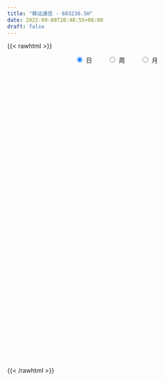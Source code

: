 ```yaml
---
title: "移远通信 - 603236.SH"
date: 2022-09-08T20:48:55+08:00
draft: false
---
```

{{< rawhtml >}}
    <div style="text-align: center">
        <label style="padding: 1rem;"><input style="margin-right: .5rem" type="radio" name="period" value="D" checked onclick="period_change(this)">日</label>
        <label style="padding: 1rem;"><input style="margin-right: .5rem" type="radio" name="period" value="W" onclick="period_change(this)">周</label>
        <label style="padding: 1rem;"><input style="margin-right: .5rem" type="radio" name="period" value="M" onclick="period_change(this)">月</label>
    </div>
    <div id="chart" style="height: 700px;"></div> 
    <script type="text/javascript">
        const D_v = [11855.34,8569.67,10478.99,33066.24,24346.28,17713.69,17450.96,19884.17,14245.29,44448.38,35693.42,27304.98,49548.38,33818.35,16188.4,15248.18,8639.23,12234.64,7762.96,5509.2,9303.27,12102.67,8037.82,8207.8,6751.97,7934.63,8677.88,14606.07,12899.63,11582.48,10047.57,13519.04,9925.6,10713.92,8252.25,28280.73,20794.86,10686.09,8793.24,7460.16,8717.61,10578.97,6444.95,6324.35,14093.32,22501.35,14501.62,11813.71,5947.8,22331.33,17193.97,15552.14,16036.79,16687.31,10951.4,9218.59,11816.65,9588.2,6930.7,6372.67,6403.36,7936.38,7034.18,10887.37,7842.44,7434.28,10223.18,10990.0,7495.83,6377.37,8240.52,7809.96,6367.55,18850.91,14862.87,20016.77,15434.97,12751.53,10299.89,7711.51,8803.4,10383.75,39920.28,21379.22,12442.82,14609.08,13555.79,22744.17,12083.37,9599.74,14356.26,12031.83,13199.21,16067.15,17151.99,25049.3,12899.09,14256.09,26992.98,19781.56,22028.17,12530.17,11574.27,14608.16,13262.69,20408.54,26166.92,36239.65,31183.01,26711.95,39389.87,39353.65,42598.0,26937.54,26392.01,24525.07,20159.38,18215.3,18964.75,23687.83,33653.9,28552.89,19787.95,19490.56,24123.27,18079.51,24779.8,24845.79,34472.23,17122.21,17286.35,24036.42,18897.65,10120.57,12607.51,22963.32,28695.56,12089.93,9139.4,9020.99,9868.97,12053.53,10169.1,6662.55,12155.8,9547.03,7686.72,12251.36,20385.93,18610.79,10102.77,6514.21,5813.35,5363.4,9281.87,5688.89,4609.74,6420.68,5543.56,14705.62,6513.0,58801.33,62388.72,38270.86,26262.46,12996.46,14740.8,42941.91,19127.54,11563.85,14234.94,17496.83,10547.17,20098.3,10910.31,10914.4,30141.08,23255.23,10047.29,10471.37,19120.88,14182.97,13808.22,20578.58,24454.41,18652.53,18136.28,30131.41,35076.61,23500.84,16221.3,20211.45,15516.47,12920.33,15215.79,18026.81,30231.45,26241.43,20703.43,19663.98,29974.46,19443.62,13273.65,14597.19,11873.15,10526.78,15352.55,34962.7,13604.47,18471.0,11694.82,29464.42,17500.78,15400.41,14994.27,32242.44,30154.85,13921.66,25026.11,33052.59,19191.04,28811.56,31253.98,45675.77,29395.23,33713.19,28801.45,38751.46,33902.62,34235.61,25865.36,18526.21,44442.93,21939.27,33070.07,22658.01,19318.86,20594.26,30811.41,15295.72,14480.67,22244.62,19470.81,10715.55,13378.56,19207.39,24898.27,18460.7,21858.93,30699.73,16831.92,18170.86,15676.78,9977.28,15704.09,21868.93,23211.47,14902.56,58918.62,40337.79,24793.69,14947.0,21963.78,19649.1,11480.08,17543.31,8311.01,12139.14,7864.37,18576.36,15872.14,12713.9,9675.46,9346.89,9285.14,9195.38,7566.8,22050.64,11643.67,11736.54,7732.16,9551.75,16148.31,20604.52,24579.76,19823.53,23964.5,21648.08,28459.28,20839.27,16114.43,11052.86,14408.94,12462.52,14008.76,11356.16,12348.44,11983.4,12442.9,11098.19,12082.04,13383.02,13800.54,32965.0,18297.96,15643.68,17693.33,17111.49,13716.42,27961.01,29915.5,16064.37,15068.73,26277.76,11705.97,18728.12,19790.59,13846.3,12779.72,20255.69,11202.33,10070.0,12084.36,9913.55,12204.78,10925.72,11521.26,8753.31,8374.91,11465.81,19237.02,15244.64,7752.73,10250.84,20223.29,19524.74,13284.95,11895.22,11991.55,10427.65,9362.66,9389.18,15050.73,11388.18,12279.71,9789.08,5675.14,7217.71,6075.17,7086.6,6229.29,7989.08,10463.41,14546.14,14344.08,13454.45,14295.44,10892.34,8707.35,4458.8,8673.86,8133.32,6643.58,5603.09,9506.96,6911.33,10319.67,12496.31,7596.6,10170.21,7887.88,11431.24,10223.84,16025.02,18189.9,18776.58,17995.99,8186.79,10270.06,11877.79,14297.8,13141.44,13133.83,7035.85,10911.21,10358.85,6374.18,5529.54,10778.96,7703.09,5366.72,5262.22,10159.91,7776.94,10884.56,11977.13,9268.91,5372.44,17517.79,9369.07,12171.01,12960.55,9268.17,7307.31,9435.16,9404.95,7723.09,10388.09,8443.77,16726.53,9312.17,11164.64,12151.03,17055.93,16090.34,9226.29,7776.94,5112.03,8312.22,7971.13,7144.18,10336.8,11712.34,18524.39,10578.87,8863.24,7313.51,6257.35,16054.62,10470.05,9439.06,20966.83,9612.67,8826.76,14051.49,11010.68,10310.68,8918.49,6566.81,8628.7,10634.46,8048.06,7333.7,10172.43,15343.13,13866.02,22510.06,18626.82,13305.35,23855.15,32020.78,31341.2,21759.79,14804.45,14170.65,19197.75,18032.53,15049.3,30841.68,32505.0,65819.09,43792.16,27609.43,15947.19,20667.65,14357.99,13537.48,18250.15,12931.7,15273.6,21896.48,11612.72,32709.29,20057.84,12869.96,16144.32,13901.32,18769.55,10395.3,12665.09,12907.92,14658.38,9130.79,6575.61,12325.09,8996.72,9731.45,9486.71,20003.91,29656.79,21195.67,13761.62,10663.06,12337.87,14284.18,14674.28,27061.5,28750.92,15418.02,15504.89]
const D_histogram = [0.0,0.0185071225,0.2473510832,0.8175554275,1.3268181197,1.6737131439,1.8770562424,1.4311213304,0.8638278515,1.7556120165,2.3113955074,2.5321941524,1.0483058559,-0.6277369341,-2.0164766234,-2.9256588377,-3.111068618,-2.8764375712,-2.6676272629,-2.375206044,-2.0728417631,-1.5494568432,-1.0007903748,-0.7684455305,-0.3548674839,-0.1893539318,-0.2973336988,-0.7784412024,-0.7459218428,-0.2351224513,0.296494593,0.9938578889,1.3944394311,1.4674020623,1.4478273872,0.4324114152,-0.4816580059,-1.1006720281,-1.5399977787,-1.7674061167,-1.9972871924,-2.2395567602,-2.0467609799,-1.8177363022,-1.7755307344,-1.1146823234,-0.7382739107,-0.1937973934,0.079475856,1.0885082867,1.8332387702,2.4833252072,2.2538619552,1.316632614,0.6768937976,0.4413190684,0.5763472421,0.5740621466,0.4238963581,0.4617253873,0.5135185915,0.6939850397,0.6185892174,0.266027333,-0.0796462803,-0.3478169558,-0.4466222744,-0.046340145,0.1219394757,0.2122861948,0.4444863413,0.6503038162,0.6033136776,0.7620793585,1.0761251769,1.0761034371,1.4096562113,1.5525118263,1.468450268,1.2725772975,0.9884635582,0.5780818783,-0.5498450711,-1.4640575684,-1.9275750928,-2.333270177,-2.3002520346,-1.409918856,-0.9236109979,-0.4139833285,0.2299930474,0.6430963625,1.0632320098,1.0734019349,0.9550980508,1.1910633263,1.3059704916,1.1828381914,1.5281921627,1.42764845,1.8786329286,1.9281563852,2.0285767605,1.8319222805,1.7359983887,1.1675757229,0.9715040148,1.5631580244,0.8762100332,0.8820211155,2.1570129825,4.2916809516,5.3616466617,5.3819850687,4.8510818192,5.1695192818,5.0473302256,4.383490401,3.5715271902,2.0674379291,-0.0490457451,-0.7669204014,-1.5930673825,-2.0706341731,-2.1493537324,-2.3417533094,-1.5593268153,-1.3839870744,-2.642442625,-2.955363782,-3.5140410448,-4.2207281333,-4.8178042152,-4.7046499132,-4.3419333172,-5.4369282142,-5.8186441361,-5.3658305344,-4.7479873335,-4.1988832015,-3.4702092821,-3.2572449909,-3.2493657855,-2.874193713,-2.3808432372,-1.8753381328,-1.3059441543,-1.1956286418,-0.3671551948,0.9237357971,1.9279728774,2.2092122336,2.380634857,2.1905692599,1.7552881161,1.2738346709,1.0493435317,0.7400172627,0.3282290592,0.9598730325,-0.1593293434,-2.1688377297,-3.8156033748,-4.1725104054,-4.0501183111,-3.6500228333,-3.0885227805,-3.1502471614,-2.9208189755,-2.5480952306,-2.2275612798,-2.460091518,-2.4617940982,-2.4452207594,-2.258687508,-1.8630433763,-1.3183651241,-1.0351224309,-0.6046757222,-0.2135554964,-0.1300295554,0.3060901282,0.8324353078,1.4451933352,2.1398770724,2.7680353786,3.5322388816,4.5161198994,5.5764588849,5.9431492903,5.8659185833,6.0161342164,5.8508094501,5.4549617216,5.0550472614,1.6345165825,-0.6076477626,-2.3082094423,-3.1090289885,-3.3466189843,-2.9200965805,-2.6303696386,-2.3309152938,-1.9712934251,-1.7350993409,-1.4379138158,-1.3668814693,-0.4164849895,-0.0780486178,-0.0647974716,-0.0280840254,0.0074346796,0.0907416039,0.0679629657,-0.0215452086,0.6553274965,1.5139240581,1.7646856695,2.459055682,2.7972382171,2.2645672074,1.6325734426,0.7418207615,-0.7434691528,-1.7994316641,-2.9690999185,-3.6090761149,-4.1554367111,-3.4275727593,-2.3411026477,-1.6539282991,-1.0182580337,0.0008520472,0.4914733881,1.3247268254,1.9144116487,2.2733989645,2.3418975696,2.7229163778,2.5710046033,2.415188683,2.0879196284,2.1033734381,1.936194716,1.6812324487,1.8166574746,1.9028177084,2.1757988633,1.6888971415,1.790809212,1.5631235756,1.0351172021,0.418223824,0.0316356256,-0.4552515646,-0.9248363407,-0.8373762163,-0.936963064,0.0405772523,0.1619716212,-0.2216919646,-0.4443640589,-0.9586863358,-1.452440411,-1.6360747378,-1.2194980218,-0.9831235386,-0.9311116846,-0.849754837,-0.3056095664,0.1063809115,0.4679446546,0.8697790237,0.8423996096,0.6252846664,0.4115226313,0.2579931979,0.7240356145,1.0513640654,1.3583477664,1.332171857,1.0935993235,1.1716182369,1.4744954857,1.5557325521,1.5081143817,1.3768766406,1.4177784082,1.7998764058,1.9045518001,1.8306213785,1.5659517637,1.3311583225,0.9010031459,0.6528834992,0.2629829727,-0.0108719987,-0.2378162831,-0.5473634763,-0.9020590478,-1.0270013358,-0.88928191,-0.7561352331,0.0140855309,0.0940412483,-0.2592244827,-0.3231034606,-0.6099484166,-0.9607666184,-0.5104066034,0.0635685363,0.3427269523,0.6973771756,0.1908215066,-0.3533219949,-0.1271590154,-0.3908428899,-0.7924009818,-0.8235594672,-0.2744328326,-0.0138921165,0.1153217119,-0.3266374144,-0.6132025013,-0.5772660261,-0.2912585387,0.0529201504,0.0427012336,-0.1892088689,-0.0133285095,0.4249118664,0.543527317,0.4600948198,0.185062703,-0.694480455,-1.6257080878,-2.4212987676,-2.7508836435,-3.0118122644,-2.7477639266,-2.5687678604,-2.3796008914,-1.3633894576,-0.3607899799,0.3377587037,0.4158667108,0.2678925824,0.6541701353,0.454375115,0.4199839754,0.1646403104,-0.0528086094,-0.4245249052,-1.1086047994,-1.5633457697,-1.9292648775,-2.4361038337,-2.4618021824,-1.9568873545,-1.6162062134,-0.9593170357,-0.5710818158,-0.5094065197,-0.5077041112,0.1045874818,0.3327075228,0.983786777,1.702137083,1.9380152411,2.2356984054,2.2450943117,1.5512646996,0.6428705266,0.3577126868,0.216306207,-0.1612081545,-0.1994077104,-0.5451410121,-0.9028054206,-0.8214771626,-0.3735758892,0.3305975799,1.0932742203,1.3153549295,1.6976929782,1.7602573521,1.3087772851,0.8831730995,0.2796580093,0.2293410735,0.0792348293,-0.1672106765,-0.6311327399,-1.0505299329,-1.4450815311,-2.1561862761,-2.5978449127,-2.8032558607,-3.4631036816,-3.5643886227,-3.2127989559,-2.9649887676,-2.5293586413,-2.2579214523,-2.1271980905,-2.4466074734,-2.6799393212,-1.9526377925,-0.962592375,0.2005040218,1.1528136338,1.7660182872,1.8477959575,2.1438389206,2.4223095269,2.6907071267,2.7353920686,2.6248995137,2.5688402754,2.238295987,1.9910812344,1.7681410812,1.6299758505,1.6920634474,1.5687822682,1.5217410237,1.4576654537,1.4569782214,2.2126000966,2.7415623739,3.1212845731,3.388742575,3.3911454638,3.1570205622,2.345124059,1.935828821,1.9024955422,1.6746408015,1.2110997161,0.64307225,0.3620597234,0.0572303007,-0.3628260167,-0.7965194275,-1.0406259046,-1.1232931071,-0.4979934966,-0.4829571885,-0.8973346379,-3.7677366281,-5.7950611627,-6.3123006244,-6.2410450358,-5.9863631102,-5.3215822184,-4.8883481358,-4.5511856391,-4.3377000379,-3.9216015935,-2.6338681195,-0.7540990184,0.3686312385,1.3573054059,1.9823961296,2.4871793212,2.782955643,2.5902015939,2.8363701421,2.633730639,2.5341219367,2.5929869629,2.5009537391,2.7780573624,2.7130098569,2.465834767,2.4494382676,2.2519632352,1.842188182,1.5074447696,1.0959956133,0.5049299452,0.2535908632,0.1441823094,0.0436241479,0.2447937847,-0.0167523642,0.0293606842,-0.0666657126,-0.1393828778,-0.3229104898,-0.7991077939,-1.0586270797,-1.2384334865,-1.5819435455,-1.657364327,-1.3668441544,-1.7971931724,-2.0266619782,-1.9476487261,-1.8211302664]
const D_fast = [0.0,0.0231339031,0.3138156346,1.0884088358,1.929376058,2.6946993681,3.3673065272,3.2791519478,2.9278154317,4.2585026009,5.3921349687,6.2459821518,5.0241703192,3.1911932957,1.2983344506,-0.3422624731,-1.305439408,-1.7899177539,-2.2480142614,-2.5493945535,-2.7652407134,-2.6292200043,-2.3307511296,-2.2905176678,-1.9656564922,-1.8474814231,-2.0297946148,-2.705512419,-2.8594735201,-2.4074547415,-1.8017140489,-0.8558862807,-0.1066948808,0.333118266,0.6755004378,-0.2318126805,-1.266296603,-2.1604786323,-2.9848038275,-3.6540636947,-4.3832665685,-5.1854253264,-5.5043197911,-5.7297291889,-6.1314063046,-5.7492284745,-5.5573885395,-5.0613613706,-4.7682191571,-3.4870596547,-2.2840194788,-1.01310174,-0.6790995031,-1.2871706908,-1.7576860578,-1.88293102,-1.6038160357,-1.4625855946,-1.5067772935,-1.3535169175,-1.1733440654,-0.8193813573,-0.7401298753,-1.0261849264,-1.3917701098,-1.7468950242,-1.9573559114,-1.5686588183,-1.3698943286,-1.2264760608,-0.883154329,-0.5147609,-0.4109226192,-0.0616370987,0.5214400139,0.7904441334,1.4764109605,2.007394532,2.2904455407,2.4127168946,2.3757190449,2.1098578345,0.8444696174,-0.435757272,-1.3811685697,-2.3701811982,-2.9122260643,-2.3743725998,-2.1189674911,-1.7128356539,-1.0113610162,-0.4374836104,0.2484600393,0.5269804482,0.6474510768,1.1811821838,1.6225819721,1.7951592196,2.5225612316,2.7789296315,3.6995723422,4.2311348951,4.8386994605,5.1000255507,5.4381012561,5.1615725209,5.2083768165,6.1908203322,5.7229248493,5.9492412106,7.7634863231,10.9710745301,13.3814519056,14.7472865798,15.4291537852,17.0399710682,18.1796145683,18.611647344,18.6925659308,17.7053361519,15.5765910414,14.6669862848,13.4425724581,12.4473471242,11.8312891318,11.0534512275,11.4460460178,11.27538899,9.3563227832,8.3045606807,6.8673731566,5.1055040349,3.3039768992,2.2409687229,1.5182019895,-0.9360249609,-2.7724019169,-3.6610459489,-4.2301995813,-4.7308162497,-4.8696946509,-5.4710416073,-6.2755038483,-6.6188802041,-6.7207405375,-6.6840699664,-6.4411620265,-6.6297536744,-5.8930690261,-4.3712440849,-2.8850137853,-2.0514713706,-1.284890033,-0.9273133151,-0.9237724299,-1.0867672073,-1.0489224636,-1.173244417,-1.5029753557,-0.6313631242,-1.790397836,-4.3421156547,-6.9427821435,-8.3428167755,-9.2329542589,-9.7453644895,-9.9559951318,-10.805281303,-11.306057861,-11.5703579238,-11.8067142929,-12.6542674106,-13.2714185153,-13.8661503664,-14.2442889919,-14.3144057044,-14.0993187332,-14.0748566476,-13.7955788695,-13.4578475178,-13.4068289657,-12.8941867501,-12.1597327435,-11.1856763823,-9.956023377,-8.6358562261,-6.9885930027,-4.8756820101,-2.4212283034,-0.5687505754,0.8204983634,2.4747475506,3.7721251469,4.7400178488,5.6038652039,2.5919636706,0.1978873848,-2.0797266555,-3.6578034488,-4.7320481906,-5.035549932,-5.4034153997,-5.6866898783,-5.8198913659,-6.0174721169,-6.0797650458,-6.3504530666,-5.5041778342,-5.185253617,-5.1882018386,-5.1585093987,-5.1211320239,-5.0151396986,-5.0209275954,-5.1158220718,-4.2751174926,-3.0380399165,-2.3461068877,-1.0369729547,0.0005191347,0.0339899269,-0.1898604773,-0.895157968,-2.5663151705,-4.0721355978,-5.9840788318,-7.526324057,-9.111543831,-9.240573069,-8.7393786193,-8.4656863454,-8.0845805884,-7.0652574958,-6.4517678079,-5.2873326642,-4.2190449287,-3.2917078718,-2.6377348743,-1.5759869717,-1.0851475953,-0.6371663449,-0.4424554924,0.0988416769,0.4157116337,0.5810574787,1.1706468731,1.732511534,2.5494424047,2.4847649683,3.0343793419,3.1974745993,2.9282475264,2.4159101043,2.0372308123,1.4365307309,0.7357368697,0.61385294,0.2800253262,1.2677099556,1.4295972299,0.9905106529,0.6567475439,-0.0972463169,-0.9541104949,-1.5467635062,-1.4350612956,-1.444467697,-1.6252337643,-1.7563156259,-1.2885727468,-0.8499870411,-0.3714371344,0.2478419907,0.431062479,0.3702687024,0.2593873252,0.1703561912,0.8174075114,1.4075769786,2.0541476213,2.3610146762,2.3958419735,2.7667654461,3.4382665663,3.9084367708,4.2378471958,4.4508286148,4.8461749845,5.6782420835,6.2590554279,6.6427803509,6.769598677,6.8675948164,6.6626904264,6.5777916544,6.2536368711,5.9770639,5.6906655448,5.2442774825,4.6640671491,4.2823745271,4.1977734754,4.141886344,4.9156284907,5.0190945203,4.6010226686,4.4563678256,4.0170357654,3.4260259089,3.7487842732,4.3386515469,4.7034917009,5.2324862182,4.7736359258,4.1411619255,4.3355351512,3.9741405542,3.374482217,3.1374338648,3.6179522912,3.8750199781,4.0330642345,3.5094457547,3.0695800425,2.9612000111,3.1743928638,3.5318015905,3.5322579821,3.2530456624,3.4255938944,3.9700622369,4.2245595167,4.2561507244,4.0273842835,2.9742210117,1.636566357,0.2356509853,-0.7816548015,-1.7955364885,-2.2184291324,-2.6816250313,-3.0873582851,-2.4119942157,-1.499592233,-0.7166038735,-0.5345291887,-0.6155301714,-0.0657100847,-0.1519113263,-0.0813064721,-0.2954900595,-0.5261411315,-1.0039886538,-1.9652197478,-2.8107971605,-3.6590324877,-4.7748974023,-5.4160462966,-5.4003533073,-5.4637237196,-5.0466638008,-4.8011990348,-4.8668753687,-4.9920989879,-4.3536605245,-4.0423636028,-3.1453376543,-2.0014530776,-1.2810711092,-0.4244633435,0.1462061406,-0.1598072965,-0.9074838379,-1.103213506,-1.190543434,-1.6083598341,-1.6964113176,-2.1784298723,-2.761795636,-2.8858366687,-2.5313293675,-1.7445065035,-0.708511308,-0.1575918664,0.6491694268,1.1517981388,1.027512393,0.8227014824,0.2891008944,0.296119227,0.1658216901,-0.1224264848,-0.7441317332,-1.4261614094,-2.1819833904,-3.4321347044,-4.5232545692,-5.4294794824,-6.9551032237,-7.9474853204,-8.3990953926,-8.8925323962,-9.0892419302,-9.3822851043,-9.7833612651,-10.7144225164,-11.6177391945,-11.3785971139,-10.6291997902,-9.4159773879,-8.1754643675,-7.1207551422,-6.5770284826,-5.7450257893,-4.8609778013,-3.9199034198,-3.1913704608,-2.6456381373,-2.0594873068,-1.8304575984,-1.5799020423,-1.3608069253,-1.0914781934,-0.6063747345,-0.3374603468,-0.0040663353,0.2962744582,0.6598317811,1.9686036805,3.1829565512,4.3429998938,5.4576435395,6.3078327942,6.8629630331,6.6373475447,6.712009512,7.1543001187,7.3451055784,7.1843394221,6.7770800184,6.5865824227,6.2960605751,5.7852977535,5.1524744858,4.6482115327,4.2847210533,4.7855222897,4.6798193006,4.0411081918,0.2287720446,-3.2473177807,-5.3426323985,-6.8316380688,-8.0735469208,-8.7391615836,-9.5280145349,-10.328648448,-11.1995878562,-11.7638898102,-11.1346233661,-9.4433790196,-8.2284909531,-6.9004904342,-5.7798006781,-4.6532226563,-3.6617074237,-3.2069110743,-2.2516499906,-1.7958568339,-1.2619350521,-0.5548232851,-0.0216180741,0.9499998897,1.5632048484,1.9324884503,2.5284515178,2.8939672942,2.9447392866,2.9868570665,2.8494068136,2.3845736318,2.1966322656,2.1232692891,2.0336171646,2.2959852475,2.0302510076,2.083704227,1.9710114021,1.8634485175,1.599193283,0.9232190304,0.3990429747,-0.0903718037,-0.8293677492,-1.3191296124,-1.3703204783,-2.2499677895,-2.9861020898,-3.3940010192,-3.7227651261]
const D_slow = [0.0,0.0046267806,0.0664645514,0.2708534083,0.6025579382,1.0209862242,1.4902502848,1.8480306174,2.0639875803,2.5028905844,3.0807394612,3.7137879994,3.9758644633,3.8189302298,3.314811074,2.5833963645,1.80562921,1.0865198172,0.4196130015,-0.1741885095,-0.6923989503,-1.0797631611,-1.3299607548,-1.5220721374,-1.6107890083,-1.6581274913,-1.732460916,-1.9270712166,-2.1135516773,-2.1723322901,-2.0982086419,-1.8497441696,-1.5011343119,-1.1342837963,-0.7723269495,-0.6642240957,-0.7846385972,-1.0598066042,-1.4448060489,-1.886657578,-2.3859793761,-2.9458685662,-3.4575588111,-3.9119928867,-4.3558755703,-4.6345461511,-4.8191146288,-4.8675639772,-4.8476950131,-4.5755679415,-4.1172582489,-3.4964269471,-2.9329614583,-2.6038033048,-2.4345798554,-2.3242500883,-2.1801632778,-2.0366477412,-1.9306736516,-1.8152423048,-1.6868626569,-1.513366397,-1.3587190926,-1.2922122594,-1.3121238295,-1.3990780684,-1.510733637,-1.5223186733,-1.4918338043,-1.4387622556,-1.3276406703,-1.1650647163,-1.0142362968,-0.8237164572,-0.554685163,-0.2856593037,0.0667547491,0.4548827057,0.8219952727,1.1401395971,1.3872554866,1.5317759562,1.3943146884,1.0283002963,0.5464065231,-0.0369110211,-0.6119740298,-0.9644537438,-1.1953564932,-1.2988523254,-1.2413540635,-1.0805799729,-0.8147719705,-0.5464214867,-0.307646974,-0.0098811425,0.3166114804,0.6123210283,0.9943690689,1.3512811815,1.8209394136,2.3029785099,2.8101227,3.2681032701,3.7021028673,3.993996798,4.2368728017,4.6276623078,4.8467148161,5.067220095,5.6064733406,6.6793935785,8.0198052439,9.3653015111,10.5780719659,11.8704517864,13.1322843428,14.228156943,15.1210387406,15.6378982228,15.6256367866,15.4339066862,15.0356398406,14.5179812973,13.9806428642,13.3952045369,13.005372833,12.6593760644,11.9987654082,11.2599244627,10.3814142015,9.3262321682,8.1217811144,6.9456186361,5.8601353068,4.5009032532,3.0462422192,1.7047845856,0.5177877522,-0.5319330482,-1.3994853687,-2.2137966164,-3.0261380628,-3.7446864911,-4.3398973004,-4.8087318336,-5.1352178722,-5.4341250326,-5.5259138313,-5.294979882,-4.8129866627,-4.2606836043,-3.66552489,-3.117882575,-2.679060546,-2.3606018783,-2.0982659953,-1.9132616797,-1.8312044149,-1.5912361567,-1.6310684926,-2.173277925,-3.1271787687,-4.1703063701,-5.1828359478,-6.0953416562,-6.8674723513,-7.6550341416,-8.3852388855,-9.0222626932,-9.5791530131,-10.1941758926,-10.8096244171,-11.420929607,-11.985601484,-12.451362328,-12.7809536091,-13.0397342168,-13.1909031473,-13.2442920214,-13.2767994103,-13.2002768782,-12.9921680513,-12.6308697175,-12.0959004494,-11.4038916047,-10.5208318843,-9.3918019095,-7.9976871883,-6.5118998657,-5.0454202199,-3.5413866658,-2.0786843032,-0.7149438728,0.5488179425,0.9574470881,0.8055351475,0.2284827869,-0.5487744603,-1.3854292063,-2.1154533515,-2.7730457611,-3.3557745845,-3.8485979408,-4.282372776,-4.64185123,-4.9835715973,-5.0876928447,-5.1072049991,-5.123404367,-5.1304253734,-5.1285667035,-5.1058813025,-5.0888905611,-5.0942768632,-4.9304449891,-4.5519639746,-4.1107925572,-3.4960286367,-2.7967190824,-2.2305772806,-1.8224339199,-1.6369787295,-1.8228460177,-2.2727039338,-3.0149789134,-3.9172479421,-4.9561071199,-5.8130003097,-6.3982759716,-6.8117580464,-7.0663225548,-7.066109543,-6.943241196,-6.6120594896,-6.1334565774,-5.5651068363,-4.9796324439,-4.2989033495,-3.6561521986,-3.0523550279,-2.5303751208,-2.0045317613,-1.5204830823,-1.1001749701,-0.6460106015,-0.1703061744,0.3736435415,0.7958678268,1.2435701299,1.6343510237,1.8931303243,1.9976862803,2.0055951867,1.8917822955,1.6605732103,1.4512291563,1.2169883903,1.2271327033,1.2676256086,1.2122026175,1.1011116028,0.8614400188,0.4983299161,0.0893112316,-0.2155632738,-0.4613441585,-0.6941220796,-0.9065607889,-0.9829631805,-0.9563679526,-0.8393817889,-0.621937033,-0.4113371306,-0.255015964,-0.1521353062,-0.0876370067,0.0933718969,0.3562129133,0.6957998549,1.0288428191,1.30224265,1.5951472092,1.9637710807,2.3527042187,2.7297328141,3.0739519743,3.4283965763,3.8783656777,4.3545036278,4.8121589724,5.2036469133,5.5364364939,5.7616872804,5.9249081552,5.9906538984,5.9879358987,5.9284818279,5.7916409589,5.5661261969,5.3093758629,5.0870553854,4.8980215771,4.9015429599,4.925053272,4.8602471513,4.7794712861,4.626984182,4.3867925274,4.2591908765,4.2750830106,4.3607647487,4.5351090426,4.5828144192,4.4944839205,4.4626941666,4.3649834442,4.1668831987,3.9609933319,3.8923851238,3.8889120947,3.9177425226,3.836083169,3.6827825437,3.5384660372,3.4656514025,3.4788814401,3.4895567485,3.4422545313,3.4389224039,3.5451503705,3.6810321997,3.7960559047,3.8423215804,3.6687014667,3.2622744447,2.6569497529,1.969228842,1.2162757759,0.5293347942,-0.1128571709,-0.7077573937,-1.0486047581,-1.1388022531,-1.0543625772,-0.9503958995,-0.8834227539,-0.71988022,-0.6062864413,-0.5012904475,-0.4601303699,-0.4733325222,-0.5794637485,-0.8566149484,-1.2474513908,-1.7297676102,-2.3387935686,-2.9542441142,-3.4434659528,-3.8475175062,-4.0873467651,-4.230117219,-4.357468849,-4.4843948768,-4.4582480063,-4.3750711256,-4.1291244314,-3.7035901606,-3.2190863503,-2.660161749,-2.098888171,-1.7110719961,-1.5503543645,-1.4609261928,-1.406849641,-1.4471516796,-1.4970036072,-1.6332888603,-1.8589902154,-2.0643595061,-2.1577534784,-2.0751040834,-1.8017855283,-1.4729467959,-1.0485235514,-0.6084592133,-0.2812648921,-0.0604716172,0.0094428851,0.0667781535,0.0865868608,0.0447841917,-0.1129989933,-0.3756314765,-0.7369018593,-1.2759484283,-1.9254096565,-2.6262236216,-3.491999542,-4.3830966977,-5.1862964367,-5.9275436286,-6.5598832889,-7.124363652,-7.6561631746,-8.267815043,-8.9377998733,-9.4259593214,-9.6666074151,-9.6164814097,-9.3282780013,-8.8867734295,-8.4248244401,-7.8888647099,-7.2832873282,-6.6106105465,-5.9267625294,-5.270537651,-4.6283275821,-4.0687535854,-3.5709832768,-3.1289480065,-2.7214540438,-2.298438182,-1.9062426149,-1.525807359,-1.1613909956,-0.7971464402,-0.2439964161,0.4413941774,1.2217153207,2.0689009644,2.9166873304,3.7059424709,4.2922234857,4.7761806909,5.2518045765,5.6704647769,5.9732397059,6.1340077684,6.2245226993,6.2388302744,6.1481237702,5.9489939134,5.6888374372,5.4080141604,5.2835157863,5.1627764892,4.9384428297,3.9965086727,2.547743382,0.9696682259,-0.590593033,-2.0871838106,-3.4175793652,-4.6396663991,-5.7774628089,-6.8618878184,-7.8422882167,-8.5007552466,-8.6892800012,-8.5971221916,-8.2577958401,-7.7621968077,-7.1404019774,-6.4446630667,-5.7971126682,-5.0880201327,-4.4295874729,-3.7960569888,-3.147810248,-2.5225718132,-1.8280574726,-1.1498050084,-0.5333463167,0.0790132502,0.642004059,1.1025511045,1.4794122969,1.7534112003,1.8796436866,1.9430414024,1.9790869797,1.9899930167,2.0511914628,2.0470033718,2.0543435429,2.0376771147,2.0028313953,1.9221037728,1.7223268243,1.4576700544,1.1480616828,0.7525757964,0.3382347146,-0.003476324,-0.4527746171,-0.9594401116,-1.4463522931,-1.9016348597]
const D_data = [['2020-08-20', 205.0, 199.19, 197.7, 206.26],['2020-08-21', 200.85, 199.48, 197.42, 203.91],['2020-08-24', 201.0, 202.9, 196.51, 202.98],['2020-08-25', 207.1, 209.8, 207.1, 216.99],['2020-08-26', 210.99, 212.89, 207.4, 216.5],['2020-08-27', 213.0, 214.5, 210.12, 216.39],['2020-08-28', 213.0, 215.8, 213.0, 217.88],['2020-08-31', 217.2, 208.57, 208.57, 218.0],['2020-09-01', 205.0, 205.5, 200.1, 209.27],['2020-09-02', 208.9, 226.05, 208.9, 226.05],['2020-09-03', 227.0, 227.8, 226.11, 236.65],['2020-09-04', 225.6, 228.14, 220.0, 231.88],['2020-09-07', 225.86, 205.33, 205.33, 228.0],['2020-09-08', 201.0, 195.07, 190.05, 204.99],['2020-09-09', 194.0, 189.8, 189.0, 194.97],['2020-09-10', 192.8, 188.01, 185.49, 194.49],['2020-09-11', 186.02, 192.0, 186.02, 192.22],['2020-09-14', 192.1, 195.2, 191.0, 198.66],['2020-09-15', 195.0, 193.96, 190.5, 195.2],['2020-09-16', 195.33, 194.36, 192.72, 196.0],['2020-09-17', 193.67, 194.25, 190.01, 197.41],['2020-09-18', 193.8, 197.68, 193.6, 198.38],['2020-09-21', 199.0, 199.71, 196.6, 200.5],['2020-09-22', 197.66, 196.95, 196.06, 203.34],['2020-09-23', 198.31, 200.3, 196.0, 200.5],['2020-09-24', 199.75, 198.31, 197.0, 202.46],['2020-09-25', 197.84, 194.6, 193.58, 199.69],['2020-09-28', 191.9, 187.63, 186.62, 195.37],['2020-09-29', 188.96, 191.95, 187.88, 194.95],['2020-09-30', 194.0, 198.72, 193.05, 199.78],['2020-10-09', 203.88, 201.53, 200.0, 204.5],['2020-10-12', 201.5, 207.18, 201.1, 208.5],['2020-10-13', 207.64, 207.16, 204.02, 210.36],['2020-10-14', 205.1, 205.3, 204.11, 210.0],['2020-10-15', 206.0, 205.32, 203.16, 207.82],['2020-10-16', 207.0, 190.68, 189.4, 207.0],['2020-10-19', 191.86, 186.59, 182.36, 192.48],['2020-10-20', 185.88, 185.36, 182.66, 186.55],['2020-10-21', 186.0, 183.5, 182.3, 186.5],['2020-10-22', 182.51, 182.78, 180.85, 184.16],['2020-10-23', 183.0, 179.69, 179.58, 183.99],['2020-10-26', 179.0, 176.17, 173.2, 179.0],['2020-10-27', 176.17, 179.31, 175.05, 179.97],['2020-10-28', 179.31, 178.83, 176.8, 180.24],['2020-10-29', 174.0, 175.19, 170.0, 176.95],['2020-10-30', 181.0, 183.05, 180.5, 188.65],['2020-11-02', 181.76, 180.88, 177.08, 183.88],['2020-11-03', 182.1, 184.42, 180.95, 186.79],['2020-11-04', 184.42, 182.5, 181.88, 185.88],['2020-11-05', 184.01, 195.0, 181.22, 196.88],['2020-11-06', 194.2, 197.0, 192.0, 197.6],['2020-11-09', 198.53, 200.79, 198.16, 205.37],['2020-11-10', 200.0, 192.35, 191.02, 200.0],['2020-11-11', 191.0, 181.35, 181.01, 192.19],['2020-11-12', 184.01, 181.24, 180.2, 184.86],['2020-11-13', 180.0, 184.04, 179.01, 186.37],['2020-11-16', 184.86, 188.5, 182.0, 188.99],['2020-11-17', 187.96, 187.3, 184.08, 189.0],['2020-11-18', 186.01, 185.15, 185.0, 188.99],['2020-11-19', 185.15, 187.29, 181.5, 188.4],['2020-11-20', 186.26, 187.85, 186.26, 190.5],['2020-11-23', 190.28, 190.35, 188.1, 190.99],['2020-11-24', 190.02, 187.75, 186.6, 192.44],['2020-11-25', 187.65, 183.28, 181.63, 187.88],['2020-11-26', 183.1, 181.36, 180.99, 186.0],['2020-11-27', 181.55, 180.3, 179.57, 184.5],['2020-11-30', 180.71, 180.9, 178.31, 182.0],['2020-12-01', 180.01, 187.56, 179.5, 187.67],['2020-12-02', 186.82, 186.01, 184.8, 188.87],['2020-12-03', 186.01, 185.66, 182.09, 188.5],['2020-12-04', 187.9, 188.38, 184.3, 188.65],['2020-12-07', 187.66, 189.5, 187.0, 190.24],['2020-12-08', 190.0, 187.11, 185.62, 190.0],['2020-12-09', 187.0, 190.41, 187.0, 194.88],['2020-12-10', 190.79, 194.28, 190.11, 194.86],['2020-12-11', 194.56, 192.0, 190.0, 197.88],['2020-12-14', 191.96, 198.07, 191.39, 198.54],['2020-12-15', 198.0, 198.2, 195.0, 201.49],['2020-12-16', 198.66, 196.82, 193.89, 198.93],['2020-12-17', 196.5, 195.9, 193.5, 198.0],['2020-12-18', 194.17, 194.58, 190.92, 196.97],['2020-12-21', 192.0, 191.95, 191.17, 194.85],['2020-12-22', 190.0, 179.0, 175.0, 192.0],['2020-12-23', 177.87, 175.5, 172.6, 179.58],['2020-12-24', 174.2, 176.16, 174.2, 178.94],['2020-12-25', 176.08, 172.85, 169.15, 176.96],['2020-12-28', 171.08, 175.43, 170.12, 179.37],['2020-12-29', 174.0, 187.08, 173.5, 188.2],['2020-12-30', 185.8, 184.66, 181.05, 187.6],['2020-12-31', 186.5, 186.94, 183.35, 188.57],['2021-01-04', 187.0, 191.5, 185.3, 192.7],['2021-01-05', 190.46, 191.66, 189.12, 192.93],['2021-01-06', 193.93, 194.56, 190.68, 198.98],['2021-01-07', 192.99, 191.35, 188.41, 196.02],['2021-01-08', 189.82, 190.2, 188.0, 196.41],['2021-01-11', 191.1, 195.8, 191.1, 198.43],['2021-01-12', 195.8, 196.26, 191.0, 196.66],['2021-01-13', 195.72, 194.32, 189.5, 196.5],['2021-01-14', 194.67, 202.0, 194.67, 207.39],['2021-01-15', 200.01, 198.43, 191.55, 203.19],['2021-01-18', 195.8, 207.85, 195.38, 210.37],['2021-01-19', 208.5, 206.0, 204.57, 212.0],['2021-01-20', 205.5, 209.0, 205.02, 210.01],['2021-01-21', 209.0, 207.0, 205.5, 214.15],['2021-01-22', 205.26, 209.4, 202.19, 209.75],['2021-01-25', 204.99, 203.39, 197.87, 211.0],['2021-01-26', 204.32, 207.43, 204.32, 215.27],['2021-01-27', 209.0, 220.03, 206.0, 220.88],['2021-01-28', 216.0, 205.4, 202.0, 218.0],['2021-01-29', 207.0, 213.65, 205.0, 213.9],['2021-02-01', 229.49, 235.02, 216.0, 235.02],['2021-02-02', 242.3, 258.52, 242.0, 258.52],['2021-02-03', 261.8, 258.8, 255.73, 271.44],['2021-02-04', 258.0, 254.16, 248.53, 263.8],['2021-02-05', 256.28, 251.4, 250.5, 265.0],['2021-02-08', 252.0, 267.1, 252.0, 270.97],['2021-02-09', 265.53, 268.0, 260.8, 271.52],['2021-02-10', 268.11, 264.82, 260.02, 269.79],['2021-02-18', 268.38, 264.25, 257.0, 273.95],['2021-02-19', 261.88, 253.75, 252.01, 269.99],['2021-02-22', 252.68, 239.29, 238.08, 257.26],['2021-02-23', 238.49, 251.02, 237.88, 255.51],['2021-02-24', 251.24, 246.7, 244.02, 256.26],['2021-02-25', 248.0, 248.17, 244.0, 251.0],['2021-02-26', 240.5, 252.0, 235.62, 259.2],['2021-03-01', 253.0, 249.99, 246.51, 264.6],['2021-03-02', 248.27, 264.13, 247.86, 264.13],['2021-03-03', 260.0, 259.77, 254.01, 262.99],['2021-03-04', 260.0, 239.0, 235.81, 269.51],['2021-03-05', 232.07, 246.0, 232.07, 248.1],['2021-03-08', 241.6, 239.5, 238.6, 255.67],['2021-03-09', 240.21, 232.51, 226.0, 246.36],['2021-03-10', 236.5, 227.96, 226.35, 239.0],['2021-03-11', 231.38, 232.8, 226.18, 232.81],['2021-03-12', 232.79, 234.5, 227.05, 237.89],['2021-03-15', 230.15, 211.05, 211.05, 230.15],['2021-03-16', 208.1, 212.0, 202.5, 213.68],['2021-03-17', 214.71, 218.5, 211.5, 221.48],['2021-03-18', 218.1, 219.57, 212.98, 221.58],['2021-03-19', 221.23, 218.28, 215.62, 223.64],['2021-03-22', 219.3, 220.78, 217.58, 224.49],['2021-03-23', 223.16, 213.91, 211.03, 223.16],['2021-03-24', 214.98, 208.95, 208.02, 217.38],['2021-03-25', 207.68, 211.65, 206.1, 213.63],['2021-03-26', 211.5, 212.8, 207.5, 214.26],['2021-03-29', 211.16, 213.3, 211.16, 217.0],['2021-03-30', 212.0, 215.03, 211.44, 216.98],['2021-03-31', 214.5, 209.36, 209.0, 215.87],['2021-04-01', 218.6, 219.5, 217.28, 230.3],['2021-04-02', 219.76, 230.5, 219.71, 231.1],['2021-04-06', 230.0, 233.56, 226.1, 234.95],['2021-04-07', 234.33, 229.0, 226.57, 234.76],['2021-04-08', 228.49, 230.13, 228.17, 232.98],['2021-04-09', 229.94, 226.9, 226.0, 232.6],['2021-04-12', 225.5, 223.3, 220.0, 229.95],['2021-04-13', 223.3, 221.09, 220.0, 225.52],['2021-04-14', 220.46, 223.01, 220.46, 225.0],['2021-04-15', 223.0, 220.93, 217.1, 223.0],['2021-04-16', 220.0, 217.85, 215.8, 221.53],['2021-04-19', 220.5, 231.8, 217.5, 234.21],['2021-04-20', 208.62, 208.62, 208.62, 208.62],['2021-04-21', 191.94, 187.76, 187.76, 196.01],['2021-04-22', 186.0, 179.6, 178.76, 186.0],['2021-04-23', 179.74, 186.6, 178.13, 190.88],['2021-04-26', 186.59, 188.0, 185.0, 193.5],['2021-04-27', 188.01, 189.0, 186.68, 192.3],['2021-04-28', 190.48, 190.0, 188.1, 191.52],['2021-04-29', 184.6, 180.0, 179.84, 186.88],['2021-04-30', 180.0, 180.52, 178.26, 183.98],['2021-05-06', 179.0, 180.51, 178.56, 182.87],['2021-05-07', 180.51, 178.49, 176.1, 184.52],['2021-05-10', 178.48, 168.5, 167.8, 178.48],['2021-05-11', 167.11, 167.28, 166.66, 170.99],['2021-05-12', 167.29, 163.99, 162.43, 167.98],['2021-05-13', 161.68, 163.11, 160.08, 164.48],['2021-05-14', 164.25, 163.91, 162.1, 164.39],['2021-05-17', 163.95, 165.25, 159.2, 165.59],['2021-05-18', 164.98, 161.43, 159.55, 164.98],['2021-05-19', 161.18, 162.68, 161.0, 163.99],['2021-05-20', 163.44, 162.2, 160.56, 164.31],['2021-05-21', 162.21, 157.6, 156.01, 162.59],['2021-05-24', 157.5, 161.61, 157.0, 161.97],['2021-05-25', 161.76, 163.94, 160.13, 164.6],['2021-05-26', 165.0, 167.2, 163.02, 169.66],['2021-05-27', 167.86, 171.45, 166.55, 178.4],['2021-05-28', 171.51, 174.5, 169.51, 176.08],['2021-05-31', 174.4, 180.95, 172.52, 181.78],['2021-06-01', 181.0, 190.26, 181.0, 190.94],['2021-06-02', 190.98, 199.58, 190.49, 201.0],['2021-06-03', 199.5, 198.35, 195.02, 203.25],['2021-06-04', 198.0, 197.49, 194.2, 199.98],['2021-06-07', 197.49, 204.7, 196.5, 206.9],['2021-06-08', 208.0, 205.07, 203.5, 209.9],['2021-06-09', 207.18, 205.0, 199.18, 207.99],['2021-06-10', 205.03, 207.0, 202.2, 209.01],['2021-06-11', 165.0, 161.56, 159.22, 165.21],['2021-06-15', 159.5, 161.5, 155.66, 162.5],['2021-06-16', 161.5, 156.49, 154.0, 163.5],['2021-06-17', 156.38, 158.78, 152.0, 159.84],['2021-06-18', 160.81, 160.29, 157.0, 163.0],['2021-06-21', 160.8, 166.36, 156.51, 168.01],['2021-06-22', 166.5, 164.01, 162.5, 166.88],['2021-06-23', 164.5, 163.3, 161.69, 167.3],['2021-06-24', 163.29, 163.6, 159.08, 164.51],['2021-06-25', 162.21, 161.6, 160.32, 162.93],['2021-06-28', 161.15, 161.9, 159.99, 163.5],['2021-06-29', 161.8, 158.25, 158.0, 163.3],['2021-06-30', 158.0, 170.61, 157.8, 173.96],['2021-07-01', 170.61, 165.51, 165.0, 173.01],['2021-07-02', 164.35, 161.6, 156.51, 164.35],['2021-07-05', 161.6, 161.26, 159.02, 164.3],['2021-07-06', 162.3, 160.7, 154.1, 162.33],['2021-07-07', 158.86, 160.93, 157.56, 163.86],['2021-07-08', 160.91, 159.1, 159.0, 163.55],['2021-07-09', 158.09, 157.25, 153.19, 158.68],['2021-07-12', 158.69, 167.99, 157.58, 168.49],['2021-07-13', 167.0, 174.63, 167.0, 177.96],['2021-07-14', 174.66, 170.72, 170.41, 176.49],['2021-07-15', 172.48, 180.0, 169.11, 180.25],['2021-07-16', 180.08, 180.0, 170.66, 182.12],['2021-07-19', 176.49, 170.23, 170.21, 178.52],['2021-07-20', 169.99, 167.1, 165.03, 175.0],['2021-07-21', 167.87, 160.43, 160.02, 167.87],['2021-07-22', 160.61, 146.28, 144.6, 160.94],['2021-07-23', 146.28, 143.45, 140.0, 147.28],['2021-07-26', 143.0, 133.69, 132.0, 143.0],['2021-07-27', 133.37, 132.28, 131.7, 137.71],['2021-07-28', 130.99, 126.48, 125.11, 133.39],['2021-07-29', 129.48, 139.13, 129.46, 139.13],['2021-07-30', 138.0, 145.36, 136.01, 146.27],['2021-08-02', 146.85, 142.62, 140.01, 147.5],['2021-08-03', 142.58, 143.5, 140.6, 146.0],['2021-08-04', 154.0, 151.38, 147.2, 156.5],['2021-08-05', 147.51, 148.05, 145.72, 151.38],['2021-08-06', 150.88, 155.7, 150.66, 158.85],['2021-08-09', 155.0, 156.9, 150.36, 158.87],['2021-08-10', 151.82, 157.43, 151.82, 158.78],['2021-08-11', 157.31, 156.05, 154.01, 160.66],['2021-08-12', 154.53, 162.56, 154.39, 163.1],['2021-08-13', 161.73, 158.06, 158.05, 161.73],['2021-08-16', 157.39, 158.7, 155.13, 163.99],['2021-08-17', 157.69, 156.65, 153.31, 161.7],['2021-08-18', 159.0, 161.46, 156.01, 162.5],['2021-08-19', 161.45, 160.13, 159.0, 162.94],['2021-08-20', 160.4, 159.15, 154.34, 161.5],['2021-08-23', 160.36, 165.0, 158.02, 165.87],['2021-08-24', 169.85, 166.42, 162.5, 171.33],['2021-08-25', 166.42, 171.39, 163.41, 174.39],['2021-08-26', 171.74, 162.92, 161.1, 172.88],['2021-08-27', 164.58, 170.8, 163.03, 174.97],['2021-08-30', 170.85, 167.88, 166.1, 173.8],['2021-08-31', 168.49, 163.36, 158.48, 168.8],['2021-09-01', 163.39, 160.0, 158.25, 165.95],['2021-09-02', 159.5, 160.63, 158.85, 163.58],['2021-09-03', 159.8, 157.11, 154.5, 162.39],['2021-09-06', 156.37, 154.43, 153.01, 161.45],['2021-09-07', 154.17, 159.89, 152.24, 160.96],['2021-09-08', 161.1, 156.99, 156.3, 161.1],['2021-09-09', 160.0, 172.69, 158.0, 172.69],['2021-09-10', 172.68, 165.2, 164.06, 172.68],['2021-09-13', 164.0, 158.31, 157.6, 165.99],['2021-09-14', 158.99, 158.58, 156.0, 161.49],['2021-09-15', 157.3, 152.5, 150.0, 158.35],['2021-09-16', 151.51, 149.15, 147.25, 152.83],['2021-09-17', 148.0, 150.0, 147.02, 150.6],['2021-09-22', 148.51, 157.0, 147.61, 157.6],['2021-09-23', 156.23, 155.58, 153.91, 158.0],['2021-09-24', 153.53, 153.2, 149.02, 156.9],['2021-09-27', 154.11, 153.1, 150.02, 158.16],['2021-09-28', 153.1, 160.0, 150.05, 160.94],['2021-09-29', 158.99, 160.72, 156.0, 163.21],['2021-09-30', 160.69, 162.29, 160.6, 168.12],['2021-10-08', 162.28, 165.3, 160.8, 167.96],['2021-10-11', 164.38, 161.55, 160.59, 166.65],['2021-10-12', 160.5, 159.05, 158.67, 164.44],['2021-10-13', 158.54, 158.31, 156.72, 161.34],['2021-10-14', 157.76, 158.32, 156.1, 160.2],['2021-10-15', 159.76, 167.33, 156.15, 170.2],['2021-10-18', 167.33, 168.49, 164.6, 170.66],['2021-10-19', 167.52, 171.0, 165.5, 171.58],['2021-10-20', 171.0, 168.79, 167.8, 173.0],['2021-10-21', 167.5, 166.55, 164.5, 169.14],['2021-10-22', 165.0, 171.2, 164.62, 174.77],['2021-10-25', 171.55, 176.37, 171.55, 177.6],['2021-10-26', 180.0, 176.16, 171.33, 181.0],['2021-10-27', 177.0, 176.23, 174.75, 180.79],['2021-10-28', 178.01, 176.27, 173.27, 186.29],['2021-10-29', 177.93, 179.77, 176.5, 183.4],['2021-11-01', 180.33, 187.01, 178.0, 191.19],['2021-11-02', 186.66, 186.93, 183.5, 189.7],['2021-11-03', 186.93, 186.93, 180.37, 188.8],['2021-11-04', 185.21, 185.7, 183.21, 187.5],['2021-11-05', 187.0, 186.65, 185.84, 191.6],['2021-11-08', 187.0, 184.1, 182.5, 187.98],['2021-11-09', 184.57, 186.0, 179.0, 187.21],['2021-11-10', 184.99, 183.71, 180.0, 188.25],['2021-11-11', 184.0, 184.32, 182.13, 187.5],['2021-11-12', 184.99, 184.3, 182.0, 186.8],['2021-11-15', 183.65, 182.33, 180.23, 188.97],['2021-11-16', 181.49, 180.19, 178.0, 183.6],['2021-11-17', 179.2, 181.77, 176.6, 182.99],['2021-11-18', 181.78, 185.07, 178.83, 188.42],['2021-11-19', 185.8, 185.8, 181.5, 187.78],['2021-11-22', 187.03, 196.64, 186.78, 199.5],['2021-11-23', 196.0, 191.04, 190.27, 196.48],['2021-11-24', 192.2, 185.5, 185.0, 192.79],['2021-11-25', 185.45, 188.45, 185.0, 191.69],['2021-11-26', 186.3, 185.0, 181.99, 190.5],['2021-11-29', 181.35, 182.48, 179.63, 184.2],['2021-11-30', 183.71, 192.82, 183.71, 193.48],['2021-12-01', 192.29, 197.58, 192.29, 199.98],['2021-12-02', 197.21, 196.98, 191.51, 198.56],['2021-12-03', 195.14, 200.7, 195.14, 202.62],['2021-12-06', 200.9, 190.5, 186.04, 204.0],['2021-12-07', 191.0, 187.76, 185.42, 192.5],['2021-12-08', 189.9, 197.0, 187.71, 197.77],['2021-12-09', 197.0, 191.18, 189.7, 198.69],['2021-12-10', 190.16, 187.78, 186.82, 193.0],['2021-12-13', 187.78, 191.18, 186.5, 191.5],['2021-12-14', 190.0, 199.98, 190.0, 200.07],['2021-12-15', 198.44, 199.0, 197.33, 203.19],['2021-12-16', 199.17, 199.01, 196.23, 202.8],['2021-12-17', 198.01, 191.47, 191.0, 199.9],['2021-12-20', 191.49, 191.6, 190.66, 194.56],['2021-12-21', 191.75, 195.0, 188.89, 196.0],['2021-12-22', 192.22, 199.16, 192.02, 199.75],['2021-12-23', 199.76, 202.0, 196.01, 202.43],['2021-12-24', 200.94, 199.0, 195.49, 204.49],['2021-12-27', 198.0, 196.0, 195.0, 200.62],['2021-12-28', 196.99, 201.37, 195.5, 201.8],['2021-12-29', 201.2, 206.99, 198.19, 207.18],['2021-12-30', 206.0, 205.4, 198.8, 206.66],['2021-12-31', 203.98, 203.9, 202.0, 205.88],['2022-01-04', 203.88, 201.33, 198.5, 207.0],['2022-01-05', 202.0, 190.95, 189.25, 202.77],['2022-01-06', 189.8, 184.95, 178.52, 191.0],['2022-01-07', 185.0, 180.76, 179.14, 188.0],['2022-01-10', 180.0, 181.8, 175.66, 184.08],['2022-01-11', 181.8, 178.97, 177.49, 184.76],['2022-01-12', 180.29, 183.37, 179.0, 185.0],['2022-01-13', 183.5, 181.4, 179.09, 185.36],['2022-01-14', 182.0, 180.48, 178.8, 183.95],['2022-01-17', 181.97, 192.49, 181.88, 194.0],['2022-01-18', 193.91, 196.95, 192.0, 199.96],['2022-01-19', 194.52, 197.59, 194.0, 201.0],['2022-01-20', 195.9, 192.08, 191.5, 197.5],['2022-01-21', 191.0, 189.2, 188.42, 192.8],['2022-01-24', 191.57, 196.8, 188.21, 197.63],['2022-01-25', 196.18, 190.31, 190.03, 198.0],['2022-01-26', 188.18, 192.02, 185.6, 194.68],['2022-01-27', 192.35, 188.63, 188.25, 194.38],['2022-01-28', 188.01, 187.8, 182.55, 193.7],['2022-02-07', 189.73, 184.0, 182.4, 190.0],['2022-02-08', 187.0, 176.5, 174.0, 187.0],['2022-02-09', 175.0, 175.06, 168.0, 177.36],['2022-02-10', 175.07, 172.33, 171.57, 179.89],['2022-02-11', 173.37, 166.15, 165.06, 173.37],['2022-02-14', 165.51, 168.39, 162.31, 170.5],['2022-02-15', 168.73, 174.11, 167.09, 174.7],['2022-02-16', 174.67, 172.39, 171.85, 176.5],['2022-02-17', 172.57, 177.46, 170.01, 179.79],['2022-02-18', 177.1, 175.72, 174.54, 179.25],['2022-02-21', 176.25, 171.8, 170.22, 177.88],['2022-02-22', 170.06, 170.18, 166.11, 171.03],['2022-02-23', 169.45, 178.7, 169.45, 179.6],['2022-02-24', 177.25, 175.71, 173.0, 178.0],['2022-02-25', 176.16, 183.32, 175.35, 184.2],['2022-02-28', 182.46, 188.4, 181.0, 188.88],['2022-03-01', 188.4, 185.91, 185.6, 188.94],['2022-03-02', 185.91, 189.39, 182.03, 190.18],['2022-03-03', 189.8, 188.07, 185.91, 190.7],['2022-03-04', 187.0, 178.65, 177.72, 187.71],['2022-03-07', 178.64, 172.26, 169.0, 178.72],['2022-03-08', 172.5, 177.02, 172.5, 183.8],['2022-03-09', 179.43, 177.69, 172.0, 184.4],['2022-03-10', 181.2, 173.14, 172.1, 181.93],['2022-03-11', 171.69, 175.91, 170.39, 179.95],['2022-03-14', 173.58, 170.49, 169.19, 175.26],['2022-03-15', 170.79, 167.6, 166.78, 173.0],['2022-03-16', 169.89, 171.38, 163.0, 173.28],['2022-03-17', 173.0, 176.63, 172.01, 181.03],['2022-03-18', 181.52, 182.65, 179.95, 184.98],['2022-03-21', 183.49, 187.66, 182.02, 189.72],['2022-03-22', 187.55, 184.29, 182.66, 191.16],['2022-03-23', 184.42, 188.97, 183.28, 190.3],['2022-03-24', 187.15, 187.44, 181.11, 190.4],['2022-03-25', 186.37, 181.11, 180.9, 187.36],['2022-03-28', 182.0, 179.91, 176.06, 182.0],['2022-03-29', 180.0, 175.35, 171.81, 181.99],['2022-03-30', 177.0, 180.72, 175.7, 180.97],['2022-03-31', 178.26, 179.06, 176.1, 181.0],['2022-04-01', 177.06, 176.75, 175.06, 180.25],['2022-04-06', 175.6, 171.77, 168.71, 176.71],['2022-04-07', 171.26, 169.22, 167.65, 174.18],['2022-04-08', 168.88, 166.24, 163.52, 169.0],['2022-04-11', 164.81, 157.68, 154.21, 164.81],['2022-04-12', 154.88, 155.79, 150.9, 157.48],['2022-04-13', 155.21, 154.5, 152.7, 156.64],['2022-04-14', 154.45, 143.5, 142.8, 154.98],['2022-04-15', 142.71, 145.05, 141.2, 146.45],['2022-04-18', 146.78, 148.0, 141.45, 148.99],['2022-04-19', 148.48, 145.05, 141.78, 148.48],['2022-04-20', 145.97, 146.16, 143.5, 148.83],['2022-04-21', 145.18, 143.12, 142.1, 150.76],['2022-04-22', 143.0, 139.63, 137.52, 143.12],['2022-04-25', 136.22, 130.5, 130.18, 137.59],['2022-04-26', 130.7, 126.79, 126.0, 132.59],['2022-04-27', 126.02, 137.0, 125.13, 137.89],['2022-04-28', 135.95, 142.42, 135.05, 144.73],['2022-04-29', 148.0, 148.75, 148.0, 153.5],['2022-05-05', 149.99, 151.04, 148.03, 155.3],['2022-05-06', 148.68, 150.91, 146.63, 151.9],['2022-05-09', 151.51, 146.35, 145.91, 151.51],['2022-05-10', 144.0, 150.5, 142.02, 154.48],['2022-05-11', 151.31, 152.59, 150.49, 156.0],['2022-05-12', 150.9, 155.01, 150.21, 156.6],['2022-05-13', 155.32, 154.34, 151.8, 156.69],['2022-05-16', 154.58, 153.57, 152.8, 155.55],['2022-05-17', 153.0, 155.18, 150.12, 156.5],['2022-05-18', 155.08, 152.0, 151.55, 155.08],['2022-05-19', 150.03, 152.63, 149.49, 153.5],['2022-05-20', 154.13, 152.69, 149.36, 155.2],['2022-05-23', 155.41, 153.72, 152.71, 155.8],['2022-05-24', 153.14, 157.0, 152.69, 160.87],['2022-05-25', 158.33, 155.52, 155.15, 160.0],['2022-05-26', 156.1, 157.01, 153.2, 158.5],['2022-05-27', 158.66, 157.5, 156.5, 160.0],['2022-05-30', 157.0, 159.15, 154.99, 159.74],['2022-05-31', 161.6, 172.08, 157.9, 172.32],['2022-06-01', 170.36, 174.73, 169.0, 175.88],['2022-06-02', 172.23, 177.8, 171.0, 178.08],['2022-06-06', 177.3, 181.0, 177.3, 182.22],['2022-06-07', 181.91, 181.49, 178.38, 182.23],['2022-06-08', 181.5, 181.0, 177.88, 182.88],['2022-06-09', 181.6, 173.7, 172.5, 181.6],['2022-06-10', 173.66, 177.8, 172.29, 178.27],['2022-06-13', 177.0, 183.57, 175.4, 184.95],['2022-06-14', 184.02, 182.64, 178.01, 184.02],['2022-06-15', 181.99, 179.8, 178.6, 183.5],['2022-06-16', 179.5, 177.3, 174.99, 181.7],['2022-06-17', 177.34, 179.88, 174.0, 180.6],['2022-06-20', 179.4, 179.05, 178.1, 181.96],['2022-06-21', 179.5, 176.4, 174.33, 179.51],['2022-06-22', 179.45, 174.31, 173.01, 179.78],['2022-06-23', 175.76, 174.94, 172.08, 178.6],['2022-06-24', 178.44, 176.0, 175.0, 179.7],['2022-06-27', 178.0, 186.46, 178.0, 189.0],['2022-06-28', 188.19, 180.9, 180.0, 188.19],['2022-06-29', 182.31, 174.6, 174.3, 182.49],['2022-06-30', 134.81, 133.66, 129.9, 139.88],['2022-07-01', 133.0, 127.56, 126.1, 133.0],['2022-07-04', 127.4, 134.97, 127.28, 135.37],['2022-07-05', 132.66, 136.12, 132.5, 139.5],['2022-07-06', 135.13, 134.2, 132.01, 137.28],['2022-07-07', 134.84, 136.9, 132.48, 138.5],['2022-07-08', 139.35, 132.3, 130.88, 139.35],['2022-07-11', 132.66, 128.65, 125.0, 132.66],['2022-07-12', 128.59, 124.12, 123.4, 128.61],['2022-07-13', 123.8, 124.0, 122.69, 127.26],['2022-07-14', 128.33, 135.75, 128.0, 136.3],['2022-07-15', 135.8, 149.18, 135.8, 149.33],['2022-07-18', 147.2, 146.45, 144.01, 149.39],['2022-07-19', 146.96, 149.99, 146.96, 153.5],['2022-07-20', 150.12, 150.01, 147.79, 152.0],['2022-07-21', 150.28, 152.3, 148.01, 154.47],['2022-07-22', 151.96, 153.0, 151.38, 154.43],['2022-07-25', 153.3, 148.44, 148.1, 153.3],['2022-07-26', 148.97, 155.49, 147.02, 156.08],['2022-07-27', 155.49, 151.5, 150.21, 155.49],['2022-07-28', 152.0, 153.46, 151.89, 157.68],['2022-07-29', 153.1, 156.9, 152.0, 159.88],['2022-08-01', 157.03, 156.56, 153.06, 157.51],['2022-08-02', 152.27, 163.5, 152.0, 165.0],['2022-08-03', 163.82, 161.78, 160.5, 164.98],['2022-08-04', 162.02, 160.61, 158.78, 163.49],['2022-08-05', 160.15, 164.73, 159.01, 165.2],['2022-08-08', 164.9, 163.82, 160.5, 166.08],['2022-08-09', 163.0, 161.28, 159.01, 163.01],['2022-08-10', 160.99, 161.73, 160.12, 163.85],['2022-08-11', 162.33, 160.02, 157.01, 162.98],['2022-08-12', 160.0, 155.95, 153.51, 160.0],['2022-08-15', 155.3, 158.5, 154.35, 160.78],['2022-08-16', 159.0, 159.74, 157.07, 163.95],['2022-08-17', 160.31, 159.64, 157.12, 161.32],['2022-08-18', 159.99, 164.1, 158.51, 165.0],['2022-08-19', 164.1, 158.52, 158.47, 165.38],['2022-08-22', 159.63, 162.09, 156.35, 162.5],['2022-08-23', 162.0, 160.45, 159.3, 163.96],['2022-08-24', 163.0, 160.49, 158.74, 167.24],['2022-08-25', 160.17, 158.5, 154.44, 169.1],['2022-08-26', 157.71, 152.85, 152.78, 162.19],['2022-08-29', 149.6, 153.05, 149.5, 158.5],['2022-08-30', 154.0, 152.12, 150.02, 154.44],['2022-08-31', 150.95, 147.65, 146.63, 154.95],['2022-09-01', 146.17, 148.65, 145.25, 150.0],['2022-09-02', 149.65, 152.63, 147.5, 155.56],['2022-09-05', 151.01, 141.91, 140.59, 152.63],['2022-09-06', 143.35, 141.0, 136.74, 143.6],['2022-09-07', 140.0, 142.69, 139.0, 144.86],['2022-09-08', 144.5, 142.09, 139.05, 144.6]]
const W_v = [2399.56,266909.75,311615.42,285051.49,239322.11,188555.35,180139.26,176663.25,133283.51,127817.89,164777.58,34302.04,107366.29,82908.62,81376.27,105110.99,66607.95,54942.45,57498.73,39298.47,41242.54,46929.06,50179.69,46025.31,51885.81,82907.42,62963.23,48413.74,82155.38,66867.24,58295.53,80616.03,81464.45,61003.94,72213.9,74683.76,77915.92,54609.72,87207.28,48209.95,68194.67,47885.83,52058.78,75417.92,77951.58,63197.82,58484.52,101102.04,48466.9,71006.46,83650.7,159956.6,116632.93,94789.07,156466.24,80234.32,76684.39,103056.16,141576.24,123442.54,46912.74,39610.1,39088.18,10047.57,70691.54,56451.96,59942.94,71788.43,68446.23,41111.58,41134.65,43326.9,67908.06,55001.3,98735.15,57983.07,72806.44,98979.02,74003.46,140710.07,174671.07,62899.75,42652.58,125608.57,119299.54,82948.5,81909.2,50909.95,68481.83,27793.73,31544.74,180679.53,116069.17,25798.79,69967.01,93035.85,91676.71,123066.44,81890.85,96840.29,89162.07,92917.5,89054.7,134397.65,154327.58,169404.33,143843.84,108678.26,80290.21,115125.02,76360.93,159239.37,92833.65,37993.46,55026.77,9675.46,57444.85,56812.43,110620.39,90874.78,62159.28,62806.69,101711.46,102726.03,90348.74,66392.1,53318.62,62075.11,63283.82,53066.26,54182.84,34597.85,67103.52,40865.67,38984.63,49582.24,81211.33,57773.88,47813.92,34640.53,28821.41,53505.34,51142.2,52686.43,20476.81,62300.53,38876.36,56992.35,42221.08,64468.43,45059.14,54763.34,110318.16,101273.84,162247.6,122374.42,81889.41,93394.13,68639.18,51686.59,90074.53,65721.01,86735.33]
const W_histogram = [0.0,2.5603646724,4.1169949465,4.8654509738,5.8636896622,5.4926452789,5.703637433,7.1124497372,7.7620265053,7.9165330407,8.3574566761,6.8629410003,6.6520381086,5.2281260863,3.5597567183,0.5500926919,-1.385574414,-2.5868481957,-3.8154397908,-5.0327250663,-5.2116524516,-4.6585105443,-4.4983594014,-4.6375531635,-3.4218998355,-1.8099278224,0.0677130453,0.6737538719,1.9810990764,4.8553700135,7.0988055657,6.7434546699,5.6450914497,4.1978481689,1.6045917386,-1.5032021504,-3.6905523687,-5.692918845,-5.8780821832,-5.8584188503,-3.4618814508,0.0041987171,1.6557608649,1.3642708286,0.8792324148,1.8879167299,-0.4414135545,-2.5725854452,-3.2653913025,-3.3000761677,-1.5274422846,-2.7192083587,-3.6734819203,-3.76573334,-2.5786603038,-2.242162297,-2.4545085637,-1.484846175,-0.0757650025,-1.5588386707,-2.1045061809,-2.588267019,-2.5424800483,-2.2449893121,-2.6719629908,-3.5334787927,-3.6983581083,-2.7336975582,-2.8227350866,-2.4908868565,-2.6319230452,-2.0584919059,-1.347241756,-0.6501939622,-1.5485138112,-1.1102096862,-0.5457270821,0.3866682488,1.674765549,2.6856139332,5.6014684059,7.9930392388,8.3495168083,7.9875005925,6.9046936789,5.0601373031,2.5220733655,0.3620352232,0.0306373903,-0.4966177694,-1.465667296,-4.0742373796,-5.9581050221,-7.0169464945,-8.2880899677,-9.0790024674,-8.0255536961,-5.4643771037,-5.8401293631,-5.8117631106,-5.3536944534,-4.7217083566,-4.2806890426,-2.243267724,-3.091332152,-3.2420330844,-2.4023679409,-1.4897666367,-0.6569433819,0.7576304027,0.8438134597,1.4808945819,0.940182445,0.8616994829,1.4509690716,2.0365640892,2.5219750462,3.0308229407,3.8207211673,4.6288084789,4.8063480564,4.8141089782,4.5572961325,5.1907205819,4.5106311242,4.0926387649,4.096567517,4.187564934,2.5293734676,1.3148562742,1.0134546688,0.6520315682,-1.0218592507,-1.4359147978,-1.1610725851,-1.2492467013,-1.4343148098,-1.0621520728,-0.8862266199,-1.02046712,-1.7322293033,-3.446283688,-4.6844425076,-4.6208272514,-4.1782591811,-3.4307994471,-2.8477968456,-1.9796819353,0.0146755369,1.3148604895,2.2415376193,2.5000671415,-0.5231511159,-2.0498074778,-1.7789996229,-1.2251762045,-0.5150986148,0.5076700542,0.6116437317,0.8572204609,0.6508663731,0.5183910384,-0.2206137577]
const W_fast = [0.0,3.2004558405,5.7863348512,7.751153622,10.2153147259,11.2174316623,12.8543331747,16.0412579132,18.6313413076,20.7649811032,23.2952689076,23.5164884819,24.9685951173,24.8517146166,24.0732844281,21.2011435747,18.9190828654,17.0710970348,14.8886454919,12.4131789498,10.9313384517,10.3198527229,9.3554140154,8.0568319624,8.4170103316,9.5765003891,11.471069518,12.2455488126,14.0481687863,18.1362822267,22.1544191704,23.484931942,23.7978415842,23.4000603457,21.20795185,17.7243574235,14.614369113,11.1887729254,9.5340890414,8.0891476617,9.6202146986,13.0873445457,15.1528469097,15.2024245806,14.9371942705,16.4178577681,13.9781740951,11.203855843,9.6947021602,8.834998253,10.2257715649,8.3542034012,6.4815593596,5.4478746049,5.9902825651,5.7662399976,4.94026659,5.5387174349,6.9288573569,5.056074021,3.9842799656,2.8534523727,2.2636193313,1.9998627395,0.9048983131,-0.839987187,-1.9294560297,-1.6482198691,-2.4429411692,-2.7338146531,-3.5328316032,-3.4740234404,-3.0995837295,-2.5650844263,-3.850532728,-3.6897810245,-3.261730191,-2.2326677979,-0.5258791104,1.156372757,5.4725943312,9.8624249739,12.3062817455,13.9411406777,14.5845071838,14.0049851338,12.0974395376,10.027910201,9.7041717157,9.0527621136,7.7172957631,4.0901663345,0.7167724365,-2.0963056595,-5.4394716246,-8.5001347412,-9.4530743939,-8.2579920774,-10.0937766776,-11.5183512027,-12.3987061589,-12.9471471512,-13.5763000979,-12.0996957103,-13.7205931763,-14.6818023798,-14.4427292216,-13.9025695765,-13.2339821672,-11.6300007818,-11.3328643599,-10.3255595922,-10.6312261179,-10.4942842093,-9.5422723527,-8.4475363128,-7.3316315942,-6.0650779646,-4.3199994461,-2.3547100149,-0.9755834232,0.2357047431,1.1182159305,3.0493205254,3.4968888487,4.1020561807,5.130126812,6.2680154625,5.242167363,4.3563642381,4.3083263,4.1099110914,2.1805554598,1.4075212132,1.3920952797,0.9916094882,0.4479626773,0.5545873961,0.508956194,0.1195989138,-1.0252205953,-3.6008459019,-6.0101153484,-7.1017069051,-7.70370363,-7.8139437578,-7.9428903678,-7.5696959412,-5.5716695849,-3.9427695099,-2.4557079752,-1.5721616677,-4.7261677041,-6.7652759354,-6.9392179863,-6.6916886189,-6.110385683,-4.9606995003,-4.70381489,-4.2439330455,-4.2875705401,-4.2904481152,-5.0846063507]
const W_slow = [0.0,0.6400911681,1.6693399047,2.8857026482,4.3516250637,5.7247863834,7.1506957417,8.928808176,10.8693148023,12.8484480625,14.9378122315,16.6535474816,18.3165570087,19.6235885303,20.5135277099,20.6510508828,20.3046572793,19.6579452304,18.7040852827,17.4459040161,16.1429909032,14.9783632672,13.8537734168,12.6943851259,11.8389101671,11.3864282115,11.4033564728,11.5717949408,12.0670697099,13.2809122132,15.0556136047,16.7414772721,18.1527501345,19.2022121768,19.6033601114,19.2275595738,18.3049214817,16.8816917704,15.4121712246,13.947566512,13.0820961493,13.0831458286,13.4970860448,13.838153752,14.0579618557,14.5299410382,14.4195876496,13.7764412883,12.9600934626,12.1350744207,11.7532138495,11.0734117599,10.1550412798,9.2136079448,8.5689428689,8.0084022946,7.3947751537,7.0235636099,7.0046223593,6.6149126917,6.0887861464,5.4417193917,4.8060993796,4.2448520516,3.5768613039,2.6934916057,1.7689020786,1.0854776891,0.3797939174,-0.2429277967,-0.900908558,-1.4155315345,-1.7523419735,-1.914890464,-2.3020189168,-2.5795713384,-2.7160031089,-2.6193360467,-2.2006446594,-1.5292411761,-0.1288740747,1.869385735,3.9567649371,5.9536400852,7.679813505,8.9448478307,9.5753661721,9.6658749779,9.6735343254,9.5493798831,9.1829630591,8.1644037142,6.6748774587,4.920640835,2.8486183431,0.5788677262,-1.4275206978,-2.7936149737,-4.2536473145,-5.7065880921,-7.0450117055,-8.2254387946,-9.2956110553,-9.8564279863,-10.6292610243,-11.4397692954,-12.0403612806,-12.4128029398,-12.5770387853,-12.3876311846,-12.1766778197,-11.8064541742,-11.5714085629,-11.3559836922,-10.9932414243,-10.484100402,-9.8536066404,-9.0959009053,-8.1407206134,-6.9835184937,-5.7819314796,-4.5784042351,-3.439080202,-2.1414000565,-1.0137422755,0.0094174158,1.033559295,2.0804505285,2.7127938954,3.041507964,3.2948716312,3.4578795232,3.2024147105,2.8434360111,2.5531678648,2.2408561895,1.882277487,1.6167394688,1.3951828139,1.1400660339,0.707008708,-0.154562214,-1.3256728408,-2.4808796537,-3.525444449,-4.3831443107,-5.0950935221,-5.5900140059,-5.5863451217,-5.2576299994,-4.6972455945,-4.0722288092,-4.2030165881,-4.7154684576,-5.1602183633,-5.4665124144,-5.5952870681,-5.4683695546,-5.3154586217,-5.1011535064,-4.9384369132,-4.8088391536,-4.863992593]
const W_data = [['2019-07-19', 52.72, 84.21, 52.72, 84.21],['2019-07-26', 92.63, 124.33, 92.63, 129.0],['2019-08-02', 128.18, 125.77, 123.81, 134.44],['2019-08-09', 124.0, 125.83, 113.0, 132.78],['2019-08-16', 128.64, 138.53, 126.82, 147.0],['2019-08-23', 141.42, 128.35, 127.5, 147.28],['2019-08-30', 125.9, 140.63, 122.04, 148.8],['2019-09-06', 143.1, 166.34, 140.11, 169.25],['2019-09-12', 170.4, 169.8, 162.3, 182.97],['2019-09-20', 169.01, 173.77, 155.5, 180.8],['2019-09-27', 174.8, 187.5, 173.77, 195.58],['2019-09-30', 189.58, 168.75, 168.75, 191.0],['2019-10-11', 165.1, 188.14, 155.58, 190.0],['2019-10-18', 189.89, 175.98, 174.0, 190.0],['2019-10-25', 175.0, 170.92, 163.9, 186.46],['2019-11-01', 172.74, 146.0, 143.33, 175.0],['2019-11-08', 146.0, 148.63, 145.8, 157.8],['2019-11-15', 146.5, 150.58, 140.0, 155.27],['2019-11-22', 150.4, 143.81, 141.78, 156.99],['2019-11-29', 142.78, 136.34, 133.2, 145.98],['2019-12-06', 136.59, 143.85, 129.0, 143.98],['2019-12-13', 144.2, 152.3, 144.2, 152.42],['2019-12-20', 152.84, 147.69, 147.69, 161.28],['2019-12-27', 145.6, 142.22, 142.07, 150.75],['2020-01-03', 139.99, 160.64, 136.9, 161.63],['2020-01-10', 158.78, 172.84, 158.28, 179.0],['2020-01-17', 172.97, 186.57, 171.0, 193.0],['2020-01-23', 185.91, 179.31, 172.2, 194.0],['2020-02-07', 161.38, 196.05, 161.38, 209.79],['2020-02-14', 196.05, 231.6, 192.14, 241.37],['2020-02-21', 234.7, 244.41, 229.0, 256.02],['2020-02-28', 251.41, 224.79, 221.1, 285.0],['2020-03-06', 233.96, 219.0, 213.08, 262.9],['2020-03-13', 215.0, 214.34, 198.0, 223.99],['2020-03-20', 214.49, 194.11, 189.0, 215.0],['2020-03-27', 188.0, 175.0, 174.38, 196.5],['2020-04-03', 171.72, 172.76, 162.01, 174.38],['2020-04-10', 177.75, 162.45, 160.28, 179.98],['2020-04-17', 160.33, 176.95, 152.97, 178.41],['2020-04-24', 177.5, 176.45, 171.18, 179.77],['2020-04-30', 176.46, 210.99, 171.5, 214.1],['2020-05-08', 209.44, 240.79, 209.0, 240.79],['2020-05-15', 240.59, 234.5, 231.21, 242.9],['2020-05-22', 232.3, 217.0, 212.39, 239.13],['2020-05-29', 214.0, 215.36, 206.9, 226.5],['2020-06-05', 217.91, 238.66, 213.46, 239.88],['2020-06-12', 238.87, 195.88, 191.66, 248.0],['2020-06-19', 193.76, 187.06, 172.8, 199.5],['2020-06-24', 187.5, 196.99, 184.5, 198.14],['2020-07-03', 195.01, 202.42, 191.24, 212.95],['2020-07-10', 205.99, 229.56, 203.88, 234.85],['2020-07-17', 227.02, 193.9, 177.32, 231.3],['2020-07-24', 189.93, 190.0, 185.44, 204.99],['2020-07-31', 194.49, 196.36, 185.92, 203.5],['2020-08-07', 198.98, 214.09, 198.0, 222.0],['2020-08-14', 212.56, 206.81, 195.0, 215.5],['2020-08-21', 210.0, 199.48, 197.42, 215.5],['2020-08-28', 201.0, 215.8, 196.51, 217.88],['2020-09-04', 217.2, 228.14, 200.1, 236.65],['2020-09-11', 225.86, 192.0, 185.49, 228.0],['2020-09-18', 192.1, 197.68, 190.01, 198.66],['2020-09-25', 199.0, 194.6, 193.58, 203.34],['2020-09-30', 191.9, 198.72, 186.62, 199.78],['2020-10-09', 203.88, 201.53, 200.0, 204.5],['2020-10-16', 201.5, 190.68, 189.4, 210.36],['2020-10-23', 191.86, 179.69, 179.58, 192.48],['2020-10-30', 179.0, 183.05, 170.0, 188.65],['2020-11-06', 181.76, 197.0, 177.08, 197.6],['2020-11-13', 198.53, 184.04, 179.01, 205.37],['2020-11-20', 184.86, 187.85, 181.5, 190.5],['2020-11-27', 190.28, 180.3, 179.57, 192.44],['2020-12-04', 180.71, 188.38, 178.31, 188.87],['2020-12-11', 187.66, 192.0, 185.62, 197.88],['2020-12-18', 191.96, 194.58, 190.92, 201.49],['2020-12-25', 192.0, 172.85, 169.15, 194.85],['2020-12-31', 171.08, 186.94, 170.12, 188.57],['2021-01-08', 187.0, 190.2, 185.3, 198.98],['2021-01-15', 191.1, 198.43, 189.5, 207.39],['2021-01-22', 195.8, 209.4, 195.38, 214.15],['2021-01-29', 204.99, 213.65, 197.87, 220.88],['2021-02-05', 229.49, 251.4, 216.0, 271.44],['2021-02-10', 252.0, 264.82, 252.0, 271.52],['2021-02-19', 268.38, 253.75, 252.01, 273.95],['2021-02-26', 252.68, 252.0, 235.62, 259.2],['2021-03-05', 253.0, 246.0, 232.07, 269.51],['2021-03-12', 241.6, 234.5, 226.0, 255.67],['2021-03-19', 230.15, 218.28, 202.5, 230.15],['2021-03-26', 219.3, 212.8, 206.1, 224.49],['2021-04-02', 211.16, 230.5, 209.0, 231.1],['2021-04-09', 230.0, 226.9, 226.0, 234.95],['2021-04-16', 225.5, 217.85, 215.8, 229.95],['2021-04-23', 220.5, 186.6, 178.13, 234.21],['2021-04-30', 186.59, 180.52, 178.26, 193.5],['2021-05-07', 179.0, 178.49, 176.1, 184.52],['2021-05-14', 178.48, 163.91, 160.08, 178.48],['2021-05-21', 163.95, 157.6, 156.01, 165.59],['2021-05-28', 157.5, 174.5, 157.0, 178.4],['2021-06-04', 174.4, 197.49, 172.52, 203.25],['2021-06-11', 197.49, 161.56, 159.22, 209.9],['2021-06-18', 159.5, 160.29, 152.0, 163.5],['2021-06-25', 160.8, 161.6, 156.51, 168.01],['2021-07-02', 161.15, 161.6, 156.51, 173.96],['2021-07-09', 161.6, 157.25, 153.19, 164.3],['2021-07-16', 158.69, 180.0, 157.58, 182.12],['2021-07-23', 176.49, 143.45, 140.0, 178.52],['2021-07-30', 143.0, 145.36, 125.11, 146.27],['2021-08-06', 146.85, 155.7, 140.01, 158.85],['2021-08-13', 155.0, 158.06, 150.36, 163.1],['2021-08-20', 157.39, 159.15, 153.31, 163.99],['2021-08-27', 160.36, 170.8, 158.02, 174.97],['2021-09-03', 170.85, 157.11, 154.5, 173.8],['2021-09-10', 156.37, 165.2, 152.24, 172.69],['2021-09-17', 164.0, 150.0, 147.02, 165.99],['2021-09-24', 148.51, 153.2, 147.61, 158.0],['2021-09-30', 154.11, 162.29, 150.02, 168.12],['2021-10-08', 162.28, 165.3, 160.8, 167.96],['2021-10-15', 164.38, 167.33, 156.1, 170.2],['2021-10-22', 167.33, 171.2, 164.5, 174.77],['2021-10-29', 171.55, 179.77, 171.33, 186.29],['2021-11-05', 180.33, 186.65, 178.0, 191.6],['2021-11-12', 187.0, 184.3, 179.0, 188.25],['2021-11-19', 183.65, 185.8, 176.6, 188.97],['2021-11-26', 187.03, 185.0, 181.99, 199.5],['2021-12-03', 181.35, 200.7, 179.63, 202.62],['2021-12-10', 200.9, 187.78, 185.42, 204.0],['2021-12-17', 187.78, 191.47, 186.5, 203.19],['2021-12-24', 191.49, 199.0, 188.89, 204.49],['2021-12-31', 198.0, 203.9, 195.0, 207.18],['2022-01-07', 203.88, 180.76, 178.52, 207.0],['2022-01-14', 180.0, 180.48, 175.66, 185.36],['2022-01-21', 181.97, 189.2, 181.88, 201.0],['2022-01-28', 191.57, 187.8, 182.55, 198.0],['2022-02-11', 189.73, 166.15, 165.06, 190.0],['2022-02-18', 165.51, 175.72, 162.31, 179.79],['2022-02-25', 176.25, 183.32, 166.11, 184.2],['2022-03-04', 182.46, 178.65, 177.72, 190.7],['2022-03-11', 178.64, 175.91, 169.0, 184.4],['2022-03-18', 173.58, 182.65, 163.0, 184.98],['2022-03-25', 183.49, 181.11, 180.9, 191.16],['2022-04-01', 182.0, 176.75, 171.81, 182.0],['2022-04-08', 175.6, 166.24, 163.52, 176.71],['2022-04-15', 164.81, 145.05, 141.2, 164.81],['2022-04-22', 146.78, 139.63, 137.52, 150.76],['2022-04-29', 136.22, 148.75, 125.13, 153.5],['2022-05-06', 149.99, 150.91, 146.63, 155.3],['2022-05-13', 151.51, 154.34, 142.02, 156.69],['2022-05-20', 154.58, 152.69, 149.36, 156.5],['2022-05-27', 155.41, 157.5, 152.69, 160.87],['2022-06-02', 157.0, 177.8, 154.99, 178.08],['2022-06-10', 177.3, 177.8, 172.29, 182.88],['2022-06-17', 177.0, 179.88, 174.0, 184.95],['2022-06-24', 179.4, 176.0, 172.08, 181.96],['2022-07-01', 178.0, 127.56, 126.1, 189.0],['2022-07-08', 127.4, 132.3, 127.28, 139.5],['2022-07-15', 132.66, 149.18, 122.69, 149.33],['2022-07-22', 147.2, 153.0, 144.01, 154.47],['2022-07-29', 153.3, 156.9, 147.02, 159.88],['2022-08-05', 157.03, 164.73, 152.0, 165.2],['2022-08-12', 164.9, 155.95, 153.51, 166.08],['2022-08-19', 155.3, 158.52, 154.35, 165.38],['2022-08-26', 159.63, 152.85, 152.78, 169.1],['2022-09-02', 149.6, 152.63, 145.25, 158.5],['2022-09-09', 151.01, 142.09, 136.74, 152.63]]
const M_v = [463610.35,1010382.59,636844.27,361469.22,233640.55,203389.62,227157.18,287934.18,319277.8800000001,306225.7099999999,253314.11,301402.4,495884.64,436325.28,370745.63,197134.01,232704.07,312731.2999999999,386498.99,405831.9700000001,364552.3,395083.8900000001,298614.64,433665.4000000001,579259.73,482940.11,386451.4,234553.13,359229.64,333183.17,205130.77,159450.13,253263.37,191417.6,200958.02,262497.4,499806.05,340556.98,115693.79]
const M_histogram = [0.0,0.8168660969,3.0787313739,3.0976636409,2.0913658598,1.9403962153,3.8510724811,7.7152894847,5.711270414,7.1807014805,7.9232976109,7.4047595737,5.832933147,5.1920805497,3.7486873991,1.4979796112,-0.2813509134,-1.1486479328,-0.0771057653,2.8965045786,1.7312185258,-1.0904234208,-2.9318937037,-4.7431123223,-7.3811335661,-7.6221521881,-7.5477718325,-6.0785840865,-4.0810332676,-1.9734489227,-1.6374469627,-1.3599652396,-1.7649568603,-3.9107129377,-3.6029695801,-5.7060815683,-5.2620199106,-5.3061602941,-5.4064013549]
const M_fast = [0.0,1.0210826211,4.0526307416,4.8459789188,4.3625226027,4.696652012,7.570096398,13.3631357729,12.7869343056,16.0515407423,18.7749612754,20.1076131316,19.9940199917,20.6511875318,20.144966231,18.2687533459,16.419085093,15.2646260903,16.3168918166,20.014628305,19.2821468837,16.187899082,13.6134553731,10.6164586739,6.1331540387,3.9865973696,2.1740347671,2.1235764914,3.1008689935,4.7150911077,4.641731327,4.5792217401,3.7329909044,0.6095565926,0.0165575552,-3.5130748252,-4.3845181451,-5.7551986021,-7.2070400017]
const M_slow = [0.0,0.2042165242,0.9738993677,1.7483152779,2.2711567429,2.7562557967,3.719023917,5.6478462881,7.0756638916,8.8708392618,10.8516636645,12.7028535579,14.1610868447,15.4591069821,16.3962788319,16.7707737347,16.7004360063,16.4132740231,16.3939975818,17.1181237265,17.5509283579,17.2783225027,16.5453490768,15.3595709962,13.5142876047,11.6087495577,9.7218065996,8.2021605779,7.181902261,6.6885400304,6.2791782897,5.9391869798,5.4979477647,4.5202695303,3.6195271353,2.1930067432,0.8775017655,-0.449038308,-1.8006386467]
const M_data = [['2019-07-31', 52.72, 127.83, 52.72, 131.33],['2019-08-30', 126.0, 140.63, 113.0, 148.8],['2019-09-30', 143.1, 168.75, 140.11, 195.58],['2019-10-31', 165.1, 149.5, 149.5, 190.0],['2019-11-29', 145.0, 136.34, 133.2, 157.8],['2019-12-31', 136.59, 145.9, 129.0, 161.28],['2020-01-23', 146.08, 179.31, 146.08, 194.0],['2020-02-28', 161.38, 224.79, 161.38, 285.0],['2020-03-31', 233.96, 162.58, 162.01, 262.9],['2020-04-30', 163.0, 210.99, 152.97, 214.1],['2020-05-29', 209.44, 215.36, 206.9, 242.9],['2020-06-30', 217.91, 208.0, 172.8, 248.0],['2020-07-31', 209.9, 196.36, 177.32, 234.85],['2020-08-31', 198.98, 208.57, 195.0, 222.0],['2020-09-30', 205.0, 198.72, 185.49, 236.65],['2020-10-30', 203.88, 183.05, 170.0, 210.36],['2020-11-30', 181.76, 180.9, 177.08, 205.37],['2020-12-31', 180.01, 186.94, 169.15, 201.49],['2021-01-29', 187.0, 213.65, 185.3, 220.88],['2021-02-26', 229.49, 252.0, 216.0, 273.95],['2021-03-31', 253.0, 209.36, 202.5, 269.51],['2021-04-30', 218.6, 180.52, 178.13, 234.95],['2021-05-31', 179.0, 180.95, 156.01, 184.52],['2021-06-30', 181.0, 170.61, 152.0, 209.9],['2021-07-30', 170.61, 145.36, 125.11, 182.12],['2021-08-31', 146.85, 163.36, 140.01, 174.97],['2021-09-30', 163.39, 162.29, 147.02, 172.69],['2021-10-29', 162.28, 179.77, 156.1, 186.29],['2021-11-30', 180.33, 192.82, 176.6, 199.5],['2021-12-31', 192.29, 203.9, 185.42, 207.18],['2022-01-28', 203.88, 187.8, 175.66, 207.0],['2022-02-28', 189.73, 188.4, 162.31, 190.0],['2022-03-31', 188.4, 179.06, 163.0, 191.16],['2022-04-29', 177.06, 148.75, 125.13, 180.25],['2022-05-31', 149.99, 172.08, 142.02, 172.32],['2022-06-30', 170.36, 133.66, 129.9, 189.0],['2022-07-29', 133.0, 156.9, 122.69, 159.88],['2022-08-31', 157.03, 147.65, 146.63, 169.1],['2022-09-30', 146.17, 142.09, 136.74, 155.56]]
        const D_a = [null,null,196.51,null,null,null,null,null,null,null,236.65,null,null,null,null,185.49,null,null,null,null,null,null,null,203.34,null,null,null,186.62,null,null,null,null,210.36,null,null,null,null,null,null,null,null,null,null,null,170.0,null,null,null,null,null,null,205.37,null,null,null,null,null,null,null,null,null,null,null,null,null,null,178.31,null,null,null,null,null,null,null,null,null,null,201.49,null,null,null,null,null,null,null,169.15,null,null,null,null,null,null,198.98,null,null,null,null,189.5,null,null,null,null,null,null,null,null,null,null,null,null,null,null,null,null,null,null,271.52,null,null,null,null,null,null,null,null,null,null,null,null,null,null,null,null,null,null,null,202.5,null,null,null,224.49,null,null,null,null,null,null,209.0,null,null,null,null,null,null,null,null,null,null,null,234.21,null,null,null,null,null,null,null,null,null,null,null,null,null,null,null,null,null,null,null,null,156.01,null,null,null,null,null,null,null,null,null,null,null,209.9,null,null,null,null,null,152.0,null,null,null,null,null,null,null,null,null,173.01,null,null,null,null,null,153.19,null,null,null,null,182.12,null,null,null,null,null,null,null,125.11,null,null,null,null,null,null,null,null,null,null,null,null,163.99,null,null,null,154.34,null,null,null,null,174.97,null,null,null,null,null,null,null,null,null,null,null,null,null,null,147.02,null,null,null,null,null,null,168.12,null,null,null,null,156.1,null,null,null,null,null,null,null,null,null,null,null,null,null,null,null,191.6,null,null,null,null,null,null,null,176.6,null,null,null,null,null,null,null,null,null,null,null,null,204.0,null,null,null,null,186.5,null,null,null,null,null,null,null,null,null,null,null,207.18,null,null,null,null,null,null,175.66,null,null,null,null,null,null,201.0,null,null,null,null,null,null,null,null,null,null,null,null,162.31,null,null,null,null,null,null,null,null,null,null,null,null,190.7,null,null,null,null,null,null,null,null,163.0,null,null,null,191.16,null,null,null,null,null,null,null,null,null,null,null,null,null,null,null,null,null,null,null,null,null,null,null,125.13,null,null,null,null,null,null,null,null,null,null,null,null,null,null,null,null,null,null,null,null,null,null,null,null,null,null,null,null,184.95,null,null,null,null,null,null,null,null,null,null,null,null,null,126.1,null,null,null,null,null,null,null,null,null,null,null,null,null,null,null,null,null,null,null,null,null,null,null,null,null,166.08,null,null,null,153.51,null,null,null,null,null,null,null,null,169.1,null,null,null,null,null,null,null,136.74,null,null]
const W_a = [null,null,null,null,null,null,null,null,null,null,195.58,null,null,null,null,null,null,null,null,null,129.0,null,null,null,null,null,null,null,null,null,null,285.0,null,null,null,null,null,null,152.97,null,null,null,null,null,null,null,248.0,null,null,null,null,177.32,null,null,null,null,null,null,236.65,null,null,null,null,null,null,null,170.0,null,null,null,null,null,null,null,null,null,null,null,null,null,null,null,273.95,null,null,null,null,null,null,null,null,null,null,null,null,null,null,null,null,152.0,null,null,null,182.12,null,null,null,null,null,null,null,null,147.02,null,null,null,null,null,null,null,null,null,null,null,null,null,null,207.18,null,null,null,null,null,162.31,null,null,null,null,191.16,null,null,null,null,125.13,null,null,null,null,null,null,184.95,null,null,null,null,null,null,null,null,null,null,null,null]
const M_a = [null,null,null,null,null,null,null,285.0,null,null,null,null,null,null,null,null,null,null,null,null,null,null,null,null,125.11,null,null,null,null,null,null,null,191.16,null,null,null,122.69,null,null]
        const D_b = [[{ coord: ['2020-08-24', 203.34] }, { coord: ['2021-03-16', 196.51] }],[{ coord: ['2021-03-22', 224.49] }, { coord: ['2021-06-08', 209.0] }],[{ coord: ['2021-06-17', 173.01] }, { coord: ['2021-10-14', 153.19] }],[{ coord: ['2021-11-05', 191.6] }, { coord: ['2022-03-22', 186.5] }],[{ coord: ['2022-04-27', 166.08] }, { coord: ['2022-08-25', 126.1] }]]
const W_b = [[{ coord: ['2019-09-27', 195.58] }, { coord: ['2022-04-29', 152.97] }]]
const M_b = [[{ coord: ['2020-02-28', 191.16] }, { coord: ['2022-07-29', 125.11] }]]
    </script>
{{< /rawhtml >}}